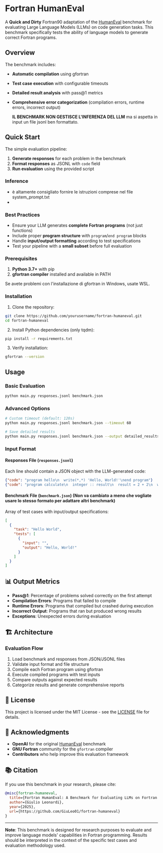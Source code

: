# Fortran HumanEval

A **Quick and Dirty** Fortran90 adaptation of the [HumanEval](https://github.com/openai/human-eval) benchmark for evaluating Large Language Models (LLMs) on code generation tasks. This benchmark specifically tests the ability of language models to generate correct Fortran programs.

## Overview

The benchmark includes:

- **Automatic compilation** using gfortran
- **Test case execution** with configurable timeouts
- **Detailed result analysis** with pass@1 metrics
- **Comprehensive error categorization** (compilation errors, runtime errors, incorrect output)

  **IL BENCHMARK NON GESTISCE L'INFERENZA DEL LLM** ma si aspetta in input un file jsonl ben formattato.


## Quick Start

The simple evaluation pipeline:
1. **Generate responses** for each problem in the benchmark
2. **Format responses** as JSONL with `code` field
3. **Run evaluation** using the provided script

### Inference
- è altamente consigliato fornire le istruzioni comprese nel file system_prompt.txt
- 


### Best Practices



- Ensure your LLM generates **complete Fortran programs** (not just functions)
- Include proper **program structure** with `program`/`end program` blocks
- Handle **input/output formatting** according to test specifications
- Test your pipeline with a **small subset** before full evaluation



### Prerequisites

1. **Python 3.7+** with pip
2. **gfortran compiler** installed and available in PATH

Se avete problemi con l'installazione di gfortran in Windows, usate WSL.

### Installation

1. Clone the repository:
```bash
git clone https://github.com/yourusername/fortran-humaneval.git
cd fortran-humaneval
```

2. Install Python dependencies (only tqdm):
```bash
pip install -r requirements.txt
```

3. Verify installation:
```bash
gfortran --version
```

## Usage

### Basic Evaluation

```bash
python main.py responses.jsonl benchmark.json
```

### Advanced Options

```bash
# Custom timeout (default: 120s)
python main.py responses.jsonl benchmark.json --timeout 60

# Save detailed results
python main.py responses.jsonl benchmark.json --output detailed_results.json
```

### Input Format

#### Responses File (`responses.jsonl`)
Each line should contain a JSON object with the LLM-generated code:
```json
{"code": "program hello\n  write(*,*) 'Hello, World!'\nend program"}
{"code": "program calculate\n  integer :: result\n  result = 2 + 2\n  write(*,*) result\nend program"}
```

#### Benchmark File (`benchmark.json`) (Non va cambiato a meno che vogliate usare lo stesso formato per adattare altri benchmark)
Array of test cases with input/output specifications:
```json
[
  {
    "task": "Hello World",
    "tests": [
      {
        "input": "",
        "output": "Hello, World!"
      }
    ]
  }
]
```

## 📊 Output Metrics

- **Pass@1**: Percentage of problems solved correctly on the first attempt
- **Compilation Errors**: Programs that failed to compile
- **Runtime Errors**: Programs that compiled but crashed during execution
- **Incorrect Output**: Programs that ran but produced wrong results
- **Exceptions**: Unexpected errors during evaluation

## 🏗️ Architecture


### Evaluation Flow

1. Load benchmark and responses from JSON/JSONL files
2. Validate input format and file structure
3. Compile each Fortran program using gfortran
4. Execute compiled programs with test inputs
5. Compare outputs against expected results
6. Categorize results and generate comprehensive reports


## 📝 License

This project is licensed under the MIT License - see the [LICENSE](LICENSE) file for details.

## 🙏 Acknowledgments

- **OpenAI** for the original [HumanEval](https://github.com/openai/human-eval) benchmark
- **GNU Fortran** community for the `gfortran` compiler
- **Contributors** who help improve this evaluation framework

## 📚 Citation

If you use this benchmark in your research, please cite:

```bibtex
@misc{fortran-humaneval,
  title={Fortran HumanEval: A Benchmark for Evaluating LLMs on Fortran Code Generation},
  author={Giulio Leonardi},
  year={2025},
  url={https://github.com/GiuLeo01/fortran-humaneval}
}
```

---

**Note**: This benchmark is designed for research purposes to evaluate and improve language models' capabilities in Fortran programming. Results should be interpreted in the context of the specific test cases and evaluation methodology used.
